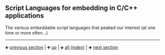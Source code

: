 









## Script Languages for embedding in C/C++ applications

The various embeddable script languages that peaked our interest (at one time or more often...)









<!-- *toc* -->













	
----

🡸 [previous section](../README.md)  |  🡹 [up](../README.md)  |  🡻 [all (index)](./0103-libraries-in-this-collection.md)  |  🡺 [next section](./0002-python.md)
